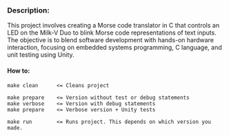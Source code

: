 ### Description:

This project involves creating a Morse code translator in C that controls an LED on the Milk-V Duo to blink Morse code representations of text inputs. The objective is to blend software development with hands-on hardware interaction, focusing on embedded systems programming, C language, and unit testing using Unity.

#### How to:
``` 
make clean      <= Cleans project

make prepare    <= Version without test or debug statements
make verbose    <= Version with debug statements
make prepare    <= Verbose version + Unity tests

make run        <= Runs project. This depends on which version you made.
```

